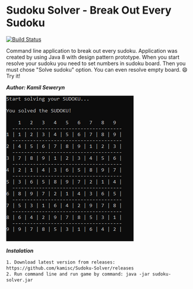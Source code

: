 # Sudoku Solver - Break Out Every Sudoku

[![Build Status](https://travis-ci.org/kamisc/Sudoku-Solver.svg?branch=master)](https://travis-ci.org/kamisc/Sudoku-Solver)

Command line application to break out every sudoku. Application was created by using Java 8 with design pattern prototype. 
When you start resolve your sudoku you need to set numbers in sudoku board. Then you must chose "Solve sudoku" option. 
You can even resolve empty board. :smile: Try it!

**_Author: Kamil Seweryn_**

![sudoku](https://raw.githubusercontent.com/kamisc/Sudoku-Solver/master/src/main/resources/sudoku.jpg)

**_Instalation_**
```
1. Download latest version from releases: https://github.com/kamisc/Sudoku-Solver/releases
2. Run command line and run game by command: java -jar sudoku-solver.jar
```
